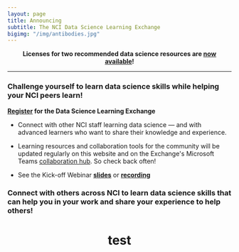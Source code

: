 ```yaml
---
layout: page
title: Announcing 
subtitle: The NCI Data Science Learning Exchange
bigimg: "/img/antibodies.jpg"
---
```


**<center>Licenses for two recommended data science resources are <a href="https://cbiit.github.io/p2p-datasci/licenses/">now available</a>!</center>**

---

### Challenge yourself to learn data science skills while helping your NCI peers learn!

**[Register](http://bit.ly/NCI_datascience_peer2peer) for the Data Science Learning Exchange**

* Connect with other NCI staff learning data science — and with advanced learners who want to share their knowledge and experience.

* Learning resources and collaboration tools for the community will be updated regularly on this website and on the Exchange's Microsoft Teams [collaboration hub](https://teams.microsoft.com/l/team/19%3a82c18d91721048e7a69516e155ac554a%40thread.skype/conversations?groupId=ac0387a5-f532-4379-a234-73eca4399e11&tenantId=14b77578-9773-42d5-8507-251ca2dc2b06).  So check back often!

* See the Kick-off Webinar **[slides](https://cbiit.github.io/p2p-datasci/archive/kickoff-meeting.pdf)** or **[recording](https://cbiit.webex.com/cbiit/lsr.php?RCID=fbbfdd48b30353b99c9a757ff9a2d1d0)**

### Connect with others across NCI to learn data science skills that can help you in your work and share your experience to help others!

<h1 align="center">test</h1>
